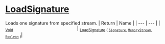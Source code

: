 # [LoadSignature](./SigComp11ChineseLoader-100663902.md)

Loads one signature from specified stream.
| Return | Name | 
| --- | --- | 
| <sub>[Void](https://docs.microsoft.com/en-us/dotnet/api/System.Void)</sub><img width=200/>| <sub>[LoadSignature](./SigComp11ChineseLoader-100663902.md) ( [`Signature`](./../../Signature.md), [`MemoryStream`](https://docs.microsoft.com/en-us/dotnet/api/System.IO.MemoryStream), [`Boolean`](https://docs.microsoft.com/en-us/dotnet/api/System.Boolean) )</sub>| <br>


